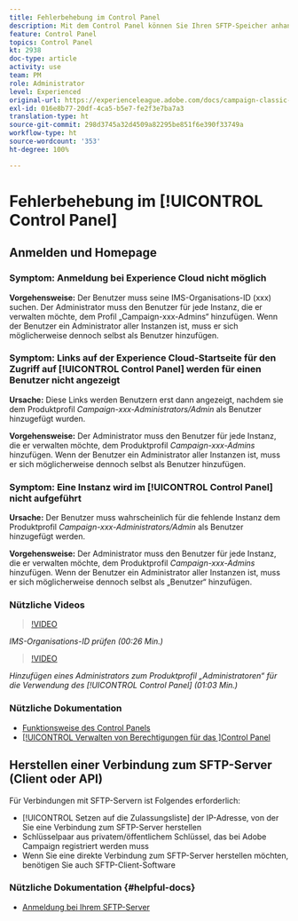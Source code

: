 ```yaml
---
title: Fehlerbehebung im Control Panel
description: Mit dem Control Panel können Sie Ihren SFTP-Speicher anhand von Instanz und IP-Adressen auf der Zulassungsliste überwachen und verwalten.
feature: Control Panel
topics: Control Panel
kt: 2938
doc-type: article
activity: use
team: PM
role: Administrator
level: Experienced
original-url: https://experienceleague.adobe.com/docs/campaign-classic-learn/tutorials/administrating/control-panel-acc/trouble-shooting.html
exl-id: 016e8b77-20df-4ca5-b5e7-fe2f3e7ba7a3
translation-type: ht
source-git-commit: 298d3745a32d4509a82295be851f6e390f33749a
workflow-type: ht
source-wordcount: '353'
ht-degree: 100%

---
```


# Fehlerbehebung im [!UICONTROL Control Panel]

## Anmelden und Homepage

### Symptom: Anmeldung bei Experience Cloud nicht möglich

**Vorgehensweise:**
Der Benutzer muss seine IMS-Organisations-ID (xxx) suchen. Der Administrator muss den Benutzer für jede Instanz, die er verwalten möchte, dem Profil „Campaign-xxx-Admins“ hinzufügen. Wenn der Benutzer ein Administrator aller Instanzen ist, muss er sich möglicherweise dennoch selbst als Benutzer hinzufügen.

### Symptom: Links auf der Experience Cloud-Startseite für den Zugriff auf [!UICONTROL Control Panel] werden für einen Benutzer nicht angezeigt

**Ursache:**
Diese Links werden Benutzern erst dann angezeigt, nachdem sie dem Produktprofil _Campaign-xxx-Administrators/Admin_ als Benutzer hinzugefügt wurden.

**Vorgehensweise:**
Der Administrator muss den Benutzer für jede Instanz, die er verwalten möchte, dem Produktprofil _Campaign-xxx-Admins_ hinzufügen. Wenn der Benutzer ein Administrator aller Instanzen ist, muss er sich möglicherweise dennoch selbst als Benutzer hinzufügen.

### Symptom: Eine Instanz wird im [!UICONTROL Control Panel] nicht aufgeführt

**Ursache:**
Der Benutzer muss wahrscheinlich für die fehlende Instanz dem Produktprofil _Campaign-xxx-Administrators/Admin_ als Benutzer hinzugefügt werden.

**Vorgehensweise:**
Der Administrator muss den Benutzer für jede Instanz, die er verwalten möchte, dem Produktprofil _Campaign-xxx-Admins_ hinzufügen. Wenn der Benutzer ein Administrator aller Instanzen ist, muss er sich möglicherweise dennoch selbst als „Benutzer“ hinzufügen.

### Nützliche Videos

>[!VIDEO](https://video.tv.adobe.com/v/27183?quality=12)

*IMS-Organisations-ID prüfen (00:26 Min.)*

>[!VIDEO](https://video.tv.adobe.com/v/27147?quality=12)

*Hinzufügen eines Administrators zum Produktprofil „Administratoren“ für die Verwendung des [!UICONTROL Control Panel] (01:03 Min.)*

### Nützliche Dokumentation

* [Funktionsweise des Control Panels](https://helpx.adobe.com/de/campaign/kb/control-panel-overview.html)
* [[!UICONTROL Verwalten von Berechtigungen für das ]Control Panel](https://helpx.adobe.com/de/campaign/kb/control-panel-access.html)

## Herstellen einer Verbindung zum SFTP-Server (Client oder API)

Für Verbindungen mit SFTP-Servern ist Folgendes erforderlich:

* [!UICONTROL Setzen auf die Zulassungsliste] der IP-Adresse, von der Sie eine Verbindung zum SFTP-Server herstellen
* Schlüsselpaar aus privatem/öffentlichem Schlüssel, das bei Adobe Campaign registriert werden muss
* Wenn Sie eine direkte Verbindung zum SFTP-Server herstellen möchten, benötigen Sie auch SFTP-Client-Software

### Nützliche Dokumentation  {#helpful-docs}

* [Anmeldung bei Ihrem SFTP-Server](https://docs.adobe.com/content/help/de-DE/control-panel/using/control-panel-home.html#LoggingintoyourSFTPserver)
